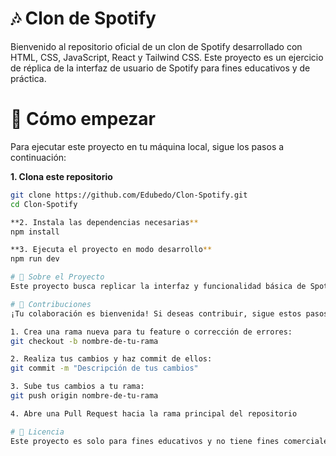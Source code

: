 # 🎶 Clon de Spotify

Bienvenido al repositorio oficial de un clon de Spotify desarrollado con HTML, CSS, JavaScript, React y Tailwind CSS. Este proyecto es un ejercicio de réplica de la interfaz de usuario de Spotify para fines educativos y de práctica.

# 🚀 Cómo empezar

Para ejecutar este proyecto en tu máquina local, sigue los pasos a continuación:

**1. Clona este repositorio**

```bash
git clone https://github.com/Edubedo/Clon-Spotify.git
cd Clon-Spotify

**2. Instala las dependencias necesarias**
npm install

**3. Ejecuta el proyecto en modo desarrollo**
npm run dev

# 🎯 Sobre el Proyecto
Este proyecto busca replicar la interfaz y funcionalidad básica de Spotify. No es un producto oficial de Spotify y está destinado únicamente para fines educativos y de práctica.

# 🤝 Contribuciones
¡Tu colaboración es bienvenida! Si deseas contribuir, sigue estos pasos:

1. Crea una rama nueva para tu feature o corrección de errores:
git checkout -b nombre-de-tu-rama

2. Realiza tus cambios y haz commit de ellos:
git commit -m "Descripción de tus cambios"

3. Sube tus cambios a tu rama:
git push origin nombre-de-tu-rama

4. Abre una Pull Request hacia la rama principal del repositorio

# 📜 Licencia
Este proyecto es solo para fines educativos y no tiene fines comerciales. No es un producto oficial de Spotify.



